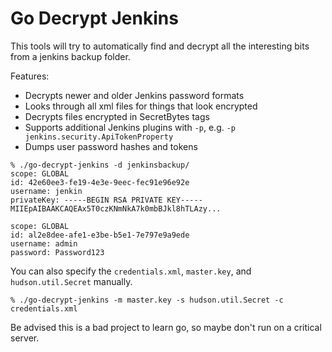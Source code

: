 # Go Decrypt Jenkins

This tools will try to automatically find and decrypt all the interesting bits from a jenkins backup folder.

Features:

* Decrypts newer and older Jenkins password formats
* Looks through all xml files for things that look encrypted
* Decrypts files encrypted in SecretBytes tags
* Supports additional Jenkins plugins with `-p`, e.g. `-p jenkins.security.ApiTokenProperty`
* Dumps user password hashes and tokens

```
% ./go-decrypt-jenkins -d jenkinsbackup/
scope: GLOBAL
id: 42e60ee3-fe19-4e3e-9eec-fec91e96e92e
username: jenkin
privateKey: -----BEGIN RSA PRIVATE KEY-----
MIIEpAIBAAKCAQEAx5T0czKNmNkA7k0mbBJkl8hTLAzy...

scope: GLOBAL
id: al2e8dee-afe1-e3be-b5e1-7e797e9a9ede
username: admin
password: Password123
```

You can also specify the `credentials.xml`, `master.key`, and `hudson.util.Secret` manually.

```
% ./go-decrypt-jenkins -m master.key -s hudson.util.Secret -c credentials.xml
```

Be advised this is a bad project to learn go, so maybe don't run on a critical server.

